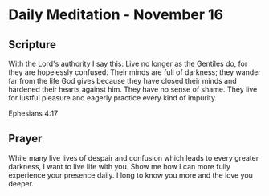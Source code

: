 # Daily Meditation - November 16

## Scripture

With the Lord's authority I say this: Live no longer as the Gentiles do, for they are hopelessly
confused. Their  minds are full of darkness; they wander far from the life God gives  because
they have closed their minds and hardened their hearts against  him. They have no sense of
shame. They live for lustful pleasure and eagerly practice every kind of impurity.

Ephesians 4:17


## Prayer

While many live lives of despair and confusion which leads to every greater darkness, I want to 
live life with you.   Show me how I can more fully experience your presence daily.  I long to know 
you more and the love you deeper.

